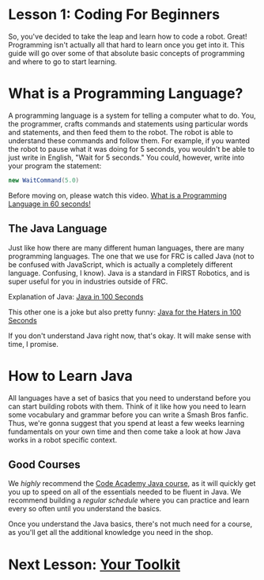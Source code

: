 # Lesson 1: Coding For Beginners
So, you've decided to take the leap and learn how to code a robot. Great! Programming isn't actually all that hard to learn once you get into it. This guide will go over some of that absolute basic concepts of programming and where to go to start learning.

# What is a Programming Language?
A programming language is a system for telling a computer what to do. You, the programmer, crafts commands and statements using particular words and statements, and then feed them to the robot. The robot is able to understand these commands and follow them. For example, if you wanted the robot to pause what it was doing for 5 seconds, you wouldn't be able to just write in English, "Wait for 5 seconds." You could, however, write into your program the statement:
```java
new WaitCommand(5.0)
```
Before moving on, please watch this video.
[What is a Programming Language in 60 seconds!](https://www.youtube.com/watch?v=XASY30EfGAc)
## The Java Language
Just like how there are many different human languages, there are many programming languages. The one that we use for FRC is called Java (not to be confused with JavaScript, which is actually a completely different language. Confusing, I know). Java is a standard in FIRST Robotics, and is super useful for you in industries outside of FRC.

Explanation of Java: [Java in 100 Seconds](https://www.youtube.com/watch?v=l9AzO1FMgM8)

This other one is a joke but also pretty funny: [Java for the Haters in 100 Seconds](https://www.youtube.com/watch?v=m4-HM_sCvtQ)

If you don't understand Java right now, that's okay. It will make sense with time, I promise.

# How to Learn Java
All languages have a set of basics that you need to understand before you can start building robots with them. Think of it like how you need to learn some vocabulary and grammar before you can write a Smash Bros fanfic. Thus, we're gonna suggest that you spend at least a few weeks learning fundamentals on your own time and then come take a look at how Java works in a robot specific context.
## Good Courses
We *highly* recommend the [Code Academy Java course](https://www.codecademy.com/learn/learn-java), as it will quickly get you up to speed on all of the essentials needed to be fluent in Java. We recommend building a *regular schedule* where you can practice and learn every so often until you understand the basics.

Once you understand the Java basics, there's not much need for a course, as you'll get all the additional knowledge you need in the shop.

# Next Lesson: [Your Toolkit](./Your_Toolkit.md)
